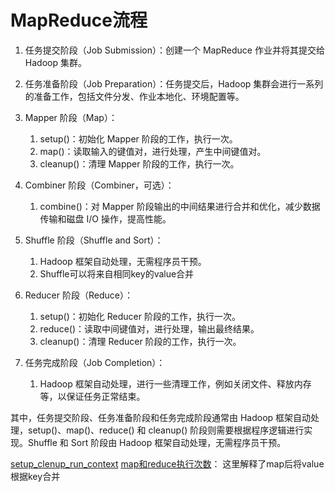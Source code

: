 # MapReduce流程


1. 任务提交阶段（Job Submission）：创建一个 MapReduce 作业并将其提交给 Hadoop 集群。
   
2. 任务准备阶段（Job Preparation）：任务提交后，Hadoop 集群会进行一系列的准备工作，包括文件分发、作业本地化、环境配置等。
3. Mapper 阶段（Map）：
   1. setup()：初始化 Mapper 阶段的工作，执行一次。
   2. map()：读取输入的键值对，进行处理，产生中间键值对。
   3. cleanup()：清理 Mapper 阶段的工作，执行一次。
   
4. Combiner 阶段（Combiner，可选）：
   1. combine()：对 Mapper 阶段输出的中间结果进行合并和优化，减少数据传输和磁盘 I/O 操作，提高性能。

5. Shuffle 阶段（Shuffle and Sort）：
   1. Hadoop 框架自动处理，无需程序员干预。
   2. Shuffle可以将来自相同key的value合并

6. Reducer 阶段（Reduce）：
   1. setup()：初始化 Reducer 阶段的工作，执行一次。
   2. reduce()：读取中间键值对，进行处理，输出最终结果。
   3. cleanup()：清理 Reducer 阶段的工作，执行一次。

7. 任务完成阶段（Job Completion）：
   1. Hadoop 框架自动处理，进行一些清理工作，例如关闭文件、释放内存等，以保证任务正常结束。

其中，任务提交阶段、任务准备阶段和任务完成阶段通常由 Hadoop 框架自动处理，setup()、map()、reduce() 和 cleanup() 阶段则需要根据程序逻辑进行实现。Shuffle 和 Sort 阶段由 Hadoop 框架自动处理，无需程序员干预。

[setup_clenup_run_context](setup_clenup_run_context.md)
[map和reduce执行次数](map和reduce执行次数.md)： 这里解释了map后将value根据key合并